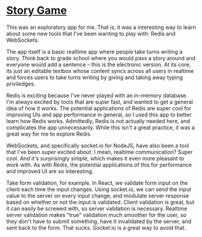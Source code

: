 # [Story Game](realtime-story-game.herokuapp.com)

This was an exploratory app for me. That is, it was a interesting way to learn about some new tools that I've been wanting to play with: Redis and WebSockets. 

The app itself is a basic realtime app where people take turns writing a story. Think back to grade school where you would pass a story around and everyone would add a sentence – this is the electronic version. At its core, its just an editable textbox whose content syncs across all users in realtime and forces users to take turns writing by giving and taking away typing priviledges. 

Redis is exciting because I've never played with an in-memory database. I'm always excited by tools that are super fast, and wanted to get a general idea of how it works. The potential applications of Redis are super cool for improving UIs and app performance in general, so I used this app to better learn how Redis works. Admittedly, Redis is not actually needed here, and complicates the app unnecessarily. While this isn't a great practice, it was a great way for me to explore Redis.

WebSockets, and specifically socket.io for NodeJS, have also been a tool that I've been super excited about. I mean, realtime communication? Super cool. And it's surprisingly simple, which makes it even more pleasant to work with. As with Redis, the potential applications of this for performance and improved UI are so interesting.

Take form validation, for example. In React, we validate form input on the client each time the input changes. Using socket.io, we can send the input value to the server on every input change, and modulate server response based on whether or not the input is validated. Client validation is great, but it can easily be screwed with, so server validation is necessary. Realtime server validation makes "true" validation much smoother for the user, so they don't have to submit something, have it invalidated by the server, and sent back to the form. That sucks. Socket.io is a great way to avoid that. 
